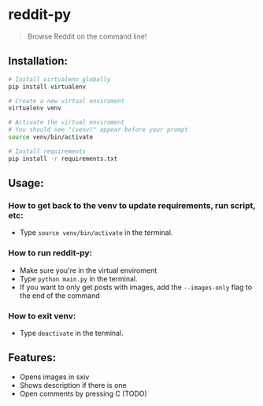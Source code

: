 # reddit-py

> Browse Reddit on the command line!

## Installation:
```sh
# Install virtualenv globally
pip install virtualenv

# Create a new virtual enviroment
virtualenv venv

# Activate the virtual enviroment
# You should see "(venv)" appear before your prompt
source venv/bin/activate

# Install requirements
pip install -r requirements.txt
```
## Usage:

### How to get back to the venv to update requirements, run script, etc:
- Type `source venv/bin/activate` in the terminal.

### How to run reddit-py:
- Make sure you're in the virtual enviroment
- Type `python main.py` in the terminal.
- If you want to only get posts with images, add the `--images-only` flag to the end of the command

### How to exit venv:
- Type `deactivate` in the terminal.

## Features:
- Opens images in sxiv
- Shows description if there is one
- Open comments by pressing C (TODO)

